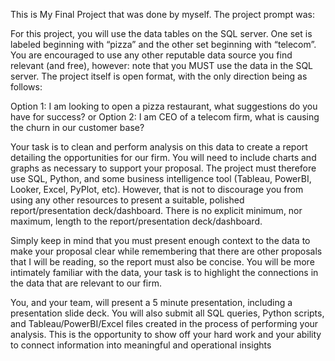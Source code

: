 This is My Final Project that was done by myself. The project prompt was:

For this project, you will use the data tables on the SQL server. One set is labeled beginning with “pizza” and the
other set beginning with “telecom”. You are encouraged to use any other reputable data source you find relevant
(and free), however: note that you MUST use the data in the SQL server. The project itself is open format, with the
only direction being as follows:

Option 1: I am looking to open a pizza restaurant, what suggestions do you have for success?
or
Option 2: I am CEO of a telecom firm, what is causing the churn in our customer base?

Your task is to clean and perform analysis on this data to create a report detailing the opportunities for our firm. You
will need to include charts and graphs as necessary to support your proposal. The project must therefore use SQL,
Python, and some business intelligence tool (Tableau, PowerBI, Looker, Excel, PyPlot, etc). However, that is not to
discourage you from using any other resources to present a suitable, polished report/presentation deck/dashboard.
There is no explicit minimum, nor maximum, length to the report/presentation deck/dashboard. 

Simply keep in mind that you must present enough context to the data to make your proposal clear while remembering that there are other
proposals that I will be reading, so the report must also be concise. You will be more intimately familiar with the
data, your task is to highlight the connections in the data that are relevant to our firm.

You, and your team, will present a 5 minute presentation, including a presentation slide deck. You will also submit
all SQL queries, Python scripts, and Tableau/PowerBI/Excel files created in the process of performing your analysis.
This is the opportunity to show off your hard work and your ability to connect information into meaningful and
operational insights
